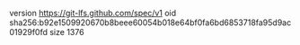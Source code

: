version https://git-lfs.github.com/spec/v1
oid sha256:b92e1509920670b8beee60054b018e64bf0fa6bd6853718fa95d9ac01929f0fd
size 1376
